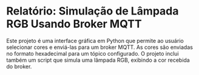 # Relatório: Simulação de Lâmpada RGB Usando Broker MQTT

Este projeto é uma interface gráfica em Python que permite ao usuário selecionar cores e enviá-las para um broker MQTT. As cores são enviadas no formato hexadecimal para um tópico configurado. O projeto inclui também um script que simula uma lâmpada RGB, exibindo a cor recebida do broker.
